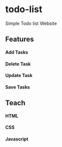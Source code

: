 # todo-list
Simple Todo list Website 

## Features
<h4>Add Tasks</h4>
<h4>Delete Task</h4>
<h4>Update Task</h4>
<h4>Save Tasks</h4>

## Teach
<h4>HTML</h4>
<h4>CSS</h4>
<h4>Javascript</h4>
